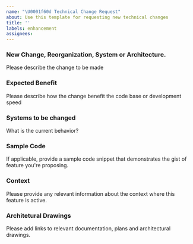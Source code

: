 ```yaml
---
name: "\U0001f60d Technical Change Request"
about: Use this template for requesting new technical changes
title: ''
labels: enhancement
assignees: 
---
```


### New Change, Reorganization, System or Architecture.

Please describe the change to be made 

### Expected Benefit 

Please describe how the change benefit the code base or development speed

### Systems to be changed

What is the current behavior?

### Sample Code

If applicable, provide a sample code snippet that demonstrates the gist of feature you're proposing. 

### Context

Please provide any relevant information about the context where this feature is active.

### Architetural Drawings

Please add links to relevant documentation, plans and architectural drawings.
